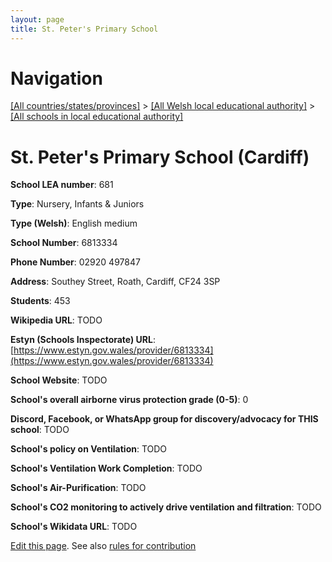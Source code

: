 ```yaml
---
layout: page
title: St. Peter's Primary School
---
```

# Navigation

[[All countries/states/provinces]](../../..) > [[All Welsh local educational authority]](../..) > [[All schools in local educational authority]](..)

# St. Peter's Primary School (Cardiff)

**School LEA number**: 681

**Type**: Nursery, Infants & Juniors

**Type (Welsh)**: English medium

**School Number**: 6813334

**Phone Number**: 02920 497847

**Address**: Southey Street, Roath, Cardiff, CF24 3SP

**Students**: 453

**Wikipedia URL**: TODO

**Estyn (Schools Inspectorate) URL**: [https://www.estyn.gov.wales/provider/6813334](https://www.estyn.gov.wales/provider/6813334)

**School Website**: TODO

**School's overall airborne virus protection grade (0-5)**: 0

**Discord, Facebook, or WhatsApp group for discovery/advocacy for THIS school**: TODO

**School's policy on Ventilation**: TODO

**School's Ventilation Work Completion**: TODO

**School's Air-Purification**: TODO

**School's CO2 monitoring to actively drive ventilation and filtration**: TODO

**School's Wikidata URL**: TODO




[Edit this page](https://github.com/VentilationProject/Wales/edit/prif/./Cardiff/St._Peter's_Primary_School.md). See also [rules for contribution](../../../contribution-rules/)